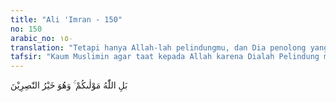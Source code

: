 ```yaml
---
title: "Ali 'Imran - 150"
no: 150
arabic_no: ١٥٠
translation: "Tetapi hanya Allah-lah pelindungmu, dan Dia penolong yang terbaik."
tafsir: "Kaum Muslimin agar taat kepada Allah karena Dialah Pelindung mereka yang terbaik. Janganlah mereka mengikuti orang-orang kafir seperti Abu Sufyan dan kawan-kawannya (pada waktu itu), atau orang-orang munafik seperti 'Abdullah bin Ubai atau orang-orang kafir dan munafik lainnya yang akan menyesatkan dan menjerumuskan mereka ke jurang yang sangat berbahaya."
---
```


بَلِ اللّٰهُ مَوْلٰىكُمْ ۚ وَهُوَ خَيْرُ النّٰصِرِيْنَ 

